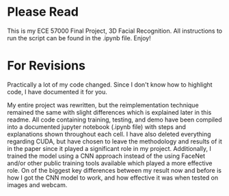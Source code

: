 # Please Read

This is my ECE 57000 Final Project, 3D Facial Recognition. All instructions to run the script can be found in the .ipynb file. Enjoy!

# For Revisions

Practically a lot of my code changed.  Since I don't know how to highlight code, I have documented it for you.  

My entire project was rewritten, but the reimplementation technique remained the same with slight differences which is explained later in this readme.  All code containing training, testing, and demo have been compiled into a documented jupyter notebook (.ipynb file) with steps and explanations shown throughout each cell.  I have also deleted everything regarding CUDA, but have chosen to leave the methodology and results of it in the paper since it played a significant role in my project.  Additionally, I trained the model using a CNN approach instead of the using FaceNet and/or other public training tools available which played a more effective role.  On of the biggest key differences between my result now and before is how I got the CNN model to work, and how effective it was when tested on images and webcam.
